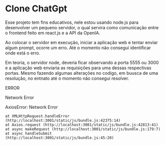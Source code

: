 # Clone ChatGpt

Esse projeto tem fins educativos, nele estou usando node.js para desenvolver um pequeno servidor, o qual servira como comunicação entre o frontend feito em react.js e a API da OpenIA.

Ao colocar o servidor em execução, iniciar a aplicação web e tentar enviar algum prompt, ocorre um erro. Até o momento não consegui identificar onde está o erro.

Em teoria, o servidor node, deveria ficar observando a porta 5555 ou 3000 e a aplicação web enviaria as requisições para uma dessas respectivas portas. Mesmo fazendo algumas alterações no codigo, em buusca de uma resolução, no entnato até o momento não consegui resolver.

ERROR

Network Error

AxiosError: Network Error

    at XMLHttpRequest.handleError (http://localhost:3001/static/js/bundle.js:42375:14)
    at Axios.request (http://localhost:3001/static/js/bundle.js:42813:41)
    at async makeRequest (http://localhost:3001/static/js/bundle.js:179:7)
    at async handleSubmit (http://localhost:3001/static/js/bundle.js:45:20)
